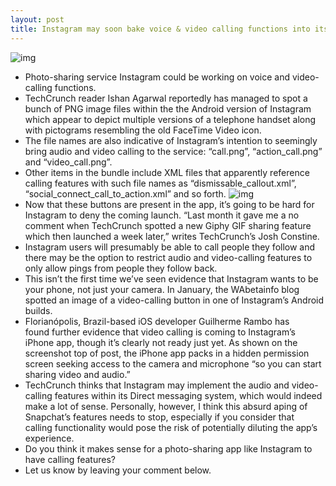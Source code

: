 ```yaml
---
layout: post
title: Instagram may soon bake voice & video calling functions into its app that no one asked for
---
```

![img](http://media.idownloadblog.com/wp-content/uploads/2018/03/Instagram-video-calling-permission-screen.png)
* Photo-sharing service Instagram could be working on voice and video-calling functions.
* TechCrunch reader Ishan Agarwal reportedly has managed to spot a bunch of PNG image files within the the Android version of Instagram which appear to depict multiple versions of a telephone handset along with pictograms resembling the old FaceTime Video icon.
* The file names are also indicative of Instagram’s intention to seemingly bring audio and video calling to the service: “call.png”, “action_call.png” and “video_call.png”.
* Other items in the bundle include XML files that apparently reference calling features with such file names as “dismissable_callout.xml”, “social_connect_call_to_action.xml” and so forth.
![img](http://media.idownloadblog.com/wp-content/uploads/2018/03/Instagram-video-calling-icons-001.jpg)
* Now that these buttons are present in the app, it’s going to be hard for Instagram to deny the coming launch. “Last month it gave me a no comment when TechCrunch spotted a new Giphy GIF sharing feature which then launched a week later,” writes TechCrunch’s Josh Constine.
* Instagram users will presumably be able to call people they follow and there may be the option to restrict audio and video-calling features to only allow pings from people they follow back.
* This isn’t the first time we’ve seen evidence that Instagram wants to be your phone, not just your camera. In January, the WAbetainfo blog spotted an image of a video-calling button in one of Instagram’s Android builds.
* Florianópolis, Brazil-based iOS developer Guilherme Rambo has found further evidence that video calling is coming to Instagram’s iPhone app, though it’s clearly not ready just yet. As shown on the screenshot top of post, the iPhone app packs in a hidden permission screen seeking access to the camera and microphone “so you can start sharing video and audio.”
* TechCrunch thinks that Instagram may implement the audio and video-calling features within its Direct messaging system, which would indeed make a lot of sense. Personally, however, I think this absurd aping of Snapchat’s features needs to stop, especially if you consider that calling functionality would pose the risk of potentially diluting the app’s experience.
* Do you think it makes sense for a photo-sharing app like Instagram to have calling features?
* Let us know by leaving your comment below.


